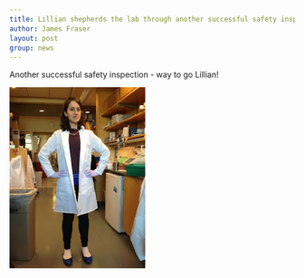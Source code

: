 ```yaml
---
title: Lillian shepherds the lab through another successful safety inspection!
author: James Fraser
layout: post
group: news
---
```

Another successful safety inspection - way to go Lillian!

<img src="/static/img/news/seems_safe.jpg" alt="Seems safe" class="img-responsive">
